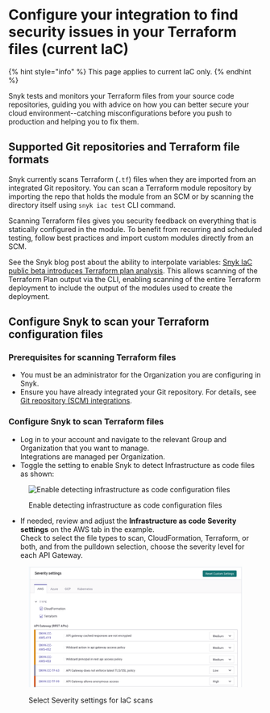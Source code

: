 # Configure your integration to find security issues in your Terraform files (current IaC)

{% hint style="info" %}
This page applies to current IaC only.
{% endhint %}

Snyk tests and monitors your Terraform files from your source code repositories, guiding you with advice on how you can better secure your cloud environment--catching misconfigurations before you push to production and helping you to fix them.

## Supported Git repositories and Terraform file formats

Snyk currently scans Terraform (`.tf`) files when they are imported from an integrated Git repository. You can scan a Terraform module repository by importing the repo that holds the module from an SCM or by scanning the directory itself using `snyk iac test` CLI command.

Scanning Terraform files gives you security feedback on everything that is statically configured in the module. To benefit from recurring and scheduled testing, follow best practices and import custom modules directly from an SCM.

See the Snyk blog post about the ability to interpolate variables: [Snyk IaC public beta introduces Terraform plan analysis](https://snyk.io/blog/snyk-iac-public-beta-introduces-terraform-plan-analysis/). This allows scanning of the Terraform Plan output via the CLI, enabling scanning of the entire Terraform deployment to include the output of the modules used to create the deployment.

## Configure Snyk to scan your Terraform configuration files

### **Prerequisites for scanning Terraform files**

* You must be an administrator for the Organization you are configuring in Snyk.
* Ensure you have already integrated your Git repository. For details, see [Git repository (SCM) integrations](../../../integrations/git-repository-scm-integrations/).

### **Configure Snyk to scan Terraform files**

* Log in to your account and navigate to the relevant Group and Organization that you want to manage.\
  Integrations are managed per Organization.
* Toggle the setting to enable Snyk to detect Infrastructure as code files as shown:

<figure><img src="../../../.gitbook/assets/snyk-iac-enable.png" alt="Enable detecting infrastructure as code configuration files"><figcaption><p>Enable detecting infrastructure as code configuration files</p></figcaption></figure>

* If needed, review and adjust the **Infrastructure as code** **Severity settings** on the AWS tab in the example.\
  Check to select the file types to scan, CloudFormation, Terraform, or both, and from the pulldown selection, choose the severity level for each API Gateway.

<figure><img src="../../../.gitbook/assets/image (105) (1) (1) (1) (1) (1) (1) (1) (1) (1) (1) (1) (1) (1) (2).png" alt="Select Severity settings for IaC scans"><figcaption><p>Select Severity settings for IaC scans</p></figcaption></figure>
